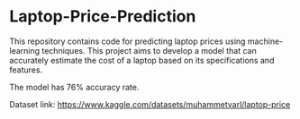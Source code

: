 # Laptop-Price-Prediction
This repository contains code for predicting laptop prices using machine-learning techniques. This project aims to develop a model that can accurately estimate the cost of a laptop based on its specifications and features.

The model has 76% accuracy rate.

Dataset link: https://www.kaggle.com/datasets/muhammetvarl/laptop-price
